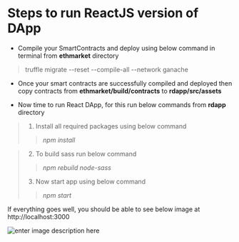 # Steps to run ReactJS version of DApp


* Compile your SmartContracts and deploy using below command in terminal from **ethmarket**  directory

> truffle migrate --reset --compile-all --network ganache

* Once your smart contracts are successfully compiled and deployed then copy contracts from **ethmarket/build/contracts** to **rdapp/src/assets** 

* Now time to run React DApp, for this run below commands from **rdapp** directory

 > 1. Install all required packages using below command
 > > *npm install*

> 2. To build sass run below command
> > *npm rebuild node-sass*
> 3. Now start app using below command
> > *npm start* 

If everything goes well, you should be able to see below image at http://localhost:3000

![enter image description here](https://github.com/walkingtree/ethmarket/blob/master/rdapp/rdapp_login.png)

